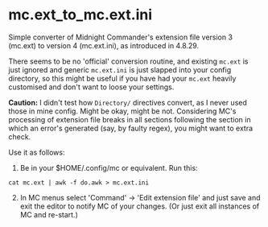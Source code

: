 # mc.ext_to_mc.ext.ini
Simple converter of Midnight Commander's extension file version 3 (mc.ext) to version 4 (mc.ext.ini), as introduced in 4.8.29.

There seems to be no 'official' conversion routine, and existing `mc.ext` is just ignored and generic `mc.ext.ini` is just slapped into your config directory, so this might be useful if you have had your `mc.ext` heavily customised and don't want to loose your settings.

**Caution:** I didn't test how `Directory/` directives convert, as I never used those in mine config. Might be okay, might be not. 
Considering MC's processing of extension file breaks in all sections following the section in which an error's generated (say, by faulty regex), you might want to extra check.

Use it as follows:
1) Be in your $HOME/.config/mc or equivalent. Run this:

  `cat mc.ext | awk -f do.awk > mc.ext.ini`
  
2) In MC menus select 'Command' -> 'Edit extension file' and just save and exit the editor to notify MC of your changes. (Or just exit all instances of MC and re-start.)
